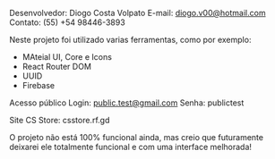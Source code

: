 Desenvolvedor: Diogo Costa Volpato
E-mail: diogo.v00@hotmail.com
Contato: (55) +54 98446-3893

Neste projeto foi utilizado varias ferramentas, como por exemplo:
- MAteial UI, Core e Icons
- React Router DOM
- UUID
- Firebase

Acesso público
Login: public.test@gmail.com
Senha: publictest

Site CS Store: csstore.rf.gd 

O projeto não está 100% funcional ainda, mas creio que futuramente deixarei ele totalmente funcional e com uma interface melhorada!
